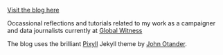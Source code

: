 [Visit the blog here](http://blog.noelmas.net)

Occassional reflections and tutorials related to my work as a campaigner and data journalists currently at [Global Witness](https://globalwitness.org)

The blog uses the brilliant [Pixyll](http://www.pixyll.com) Jekyll theme by [John Otander](https://github.com/johnotander/).

